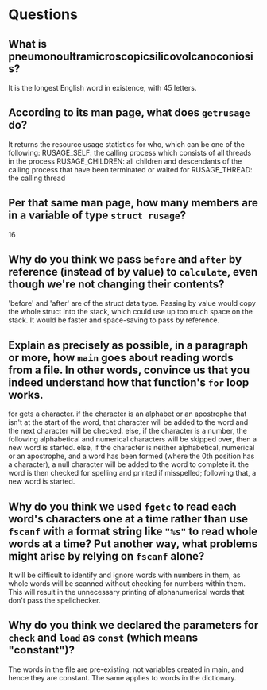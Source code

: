 # Questions

## What is pneumonoultramicroscopicsilicovolcanoconiosis?

It is the longest English word in existence, with 45 letters.

## According to its man page, what does `getrusage` do?

It returns the resource usage statistics for who, which can be one of the following:
RUSAGE_SELF: the calling process which consists of all threads in the process
RUSAGE_CHILDREN: all children and descendants of the calling process that have been terminated or waited for
RUSAGE_THREAD: the calling thread

## Per that same man page, how many members are in a variable of type `struct rusage`?

16

## Why do you think we pass `before` and `after` by reference (instead of by value) to `calculate`, even though we're not changing their contents?

'before' and 'after' are of the struct data type. Passing by value would copy the whole struct into the stack, which could use up too much space on the stack. It would be faster and space-saving to pass by reference.

## Explain as precisely as possible, in a paragraph or more, how `main` goes about reading words from a file. In other words, convince us that you indeed understand how that function's `for` loop works.

for gets a character. if the character is an alphabet or an apostrophe that isn't at the start of the word, that character will be added to the word and the next character will be checked. else, if the character is a number, the following
alphabetical and numerical characters will be skipped over, then a new word is started. else, if the character is neither alphabetical, numerical or an apostrophe, and a word has been formed (where the 0th position has a character), a null
character will be added to the word to complete it. the word is then checked for spelling and printed if misspelled; following that, a new word is started.

## Why do you think we used `fgetc` to read each word's characters one at a time rather than use `fscanf` with a format string like `"%s"` to read whole words at a time? Put another way, what problems might arise by relying on `fscanf` alone?

It will be difficult to identify and ignore words with numbers in them, as whole words will be scanned without checking for numbers within them. This will result in the unnecessary printing of alphanumerical words that don't pass the
spellchecker.

## Why do you think we declared the parameters for `check` and `load` as `const` (which means "constant")?

The words in the file are pre-existing, not variables created in main, and hence they are constant. The same applies to words in the dictionary.



